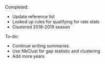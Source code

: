Completed:
- Update reference list
- Looked up rules for qualifying for rate stats
- Clustered 2018-2019 season

To-do:
- Continue writing summaries
- Use NbClust for gap statistic and clustering
- Add more years

